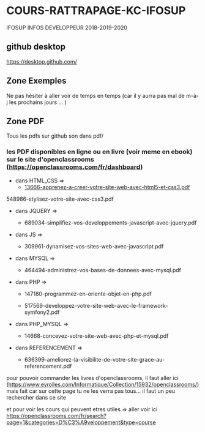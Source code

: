 # COURS-RATTRAPAGE-KC-IFOSUP
IFOSUP INFOS DEVELOPPEUR 2018-2019-2020

## github desktop
https://desktop.github.com/

## Zone Exemples
Ne pas hésiter à aller voir de temps en temps (car il y aurra pas mal de m-à-j les prochains jours ... )

## Zone PDF
Tous les pdfs sur github son dans pdf/
 ### les PDF disponibles en ligne ou en livre (voir meme en ebook) sur le site d'openclassrooms (https://openclassrooms.com/fr/dashboard)
* dans HTML_CSS => 
  * [13666-apprenez-a-creer-votre-site-web-avec-html5-et-css3.pdf](https://github.com/trallocnivek242/COURS-RATTRAPAGE-KC-IFOSUP/blob/master/PDF/HTML_CSS/13666-apprenez-a-creer-votre-site-web-avec-html5-et-css3.pdf)

548986-stylisez-votre-site-avec-css3.pdf

* dans JQUERY =>
  * 689034-simplifiez-vos-developpements-javascript-avec-jquery.pdf

* dans JS =>
  * 309961-dynamisez-vos-sites-web-avec-javascript.pdf

* dans MYSQL =>
  * 464494-administrez-vos-bases-de-donnees-avec-mysql.pdf

* dans PHP =>
  * 147180-programmez-en-oriente-objet-en-php.pdf

  * 517569-developpez-votre-site-web-avec-le-framework-symfony2.pdf

* dans PHP_MYSQL =>
  * 14668-concevez-votre-site-web-avec-php-et-mysql.pdf

* dans REFERENCEMENT =>
  * 636399-ameliorez-la-visibilite-de-votre-site-grace-au-referencement.pdf



pour pouvoir commander les livres d'openclassrooms, il faut aller ici (https://www.eyrolles.com/Informatique/Collection/15932/openclassrooms/) mais fait car sur cette page tu ne les verra pas tous... il faut un peu rechercher dans ce site

et pour voir les cours qui peuvent etres utiles => aller voir ici https://openclassrooms.com/fr/search?page=1&categories=D%C3%A9veloppement&type=course
